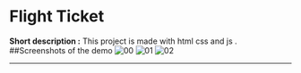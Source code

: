 # Flight Ticket
**Short description :** This project is made with html css and js .
##Screenshots of the demo
![00](https://user-images.githubusercontent.com/100797809/179020266-dfd04eee-c4a2-4cb4-84c8-59a9a4577c9e.png)
![01](https://user-images.githubusercontent.com/100797809/179020252-7c59f7d5-5a67-421b-9211-7591a2b9aae1.png)
![02](https://user-images.githubusercontent.com/100797809/179020259-550d2867-0e14-43a8-b3f7-5b18bdf8d18b.png)

---
